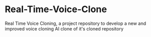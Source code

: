 # Real-Time-Voice-Clone
Real Time Voice Cloning, a project repository to develop a new and improved voice cloning AI clone of it's cloned repository
